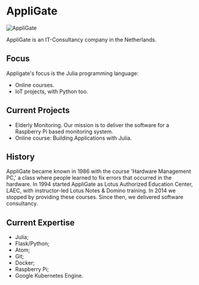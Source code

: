 # AppliGate

![AppliGate](/rbontekoe.github.io/logo5.png)

AppliGate is an IT-Consultancy company in the Netherlands.

## Focus
Appligate's focus is the Julia programming language:
- Online courses.
- IoT projects, with Python too.

## Current Projects
- Elderly Monitoring. Our mission is to deliver the software for a Raspberry Pi based monitoring system.
- Online course: Building Applications with Julia.

## History
AppliGate became known in 1986 with the course 'Hardware Management PC,' a class where people learned to fix errors that occurred in the hardware. In 1994 started AppliGate as Lotus Authorized Education Center, LAEC, with instructor-led Lotus Notes & Domino training. In 2014 we stopped by providing these courses. Since then, we delivered software consultancy.

## Current Expertise
- Julia;
- Flask/Python;
- Atom;
- Git;
- Docker;
- Raspberry Pi;
- Google Kubernetes Engine.
